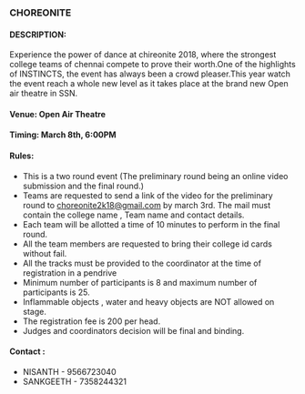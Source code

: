 ### CHOREONITE 

#### DESCRIPTION:
  Experience the power of dance at chireonite 2018, where the strongest college teams of chennai compete to prove their worth.One of the highlights of INSTINCTS, the event has always been a crowd pleaser.This year watch the event reach a whole new level as it takes place at the brand new Open air theatre in SSN. 

#### Venue: Open Air Theatre 

#### Timing: March 8th, 6:00PM

#### Rules: 
  * This is a two round event (The preliminary round being an online video submission and the final round.)
  * Teams are requested to send a link of the video for the preliminary round to choreonite2k18@gmail.com by march 3rd. The mail must contain the college name , Team name and contact details. 
  * Each team will be allotted a time of 10 minutes to perform in the final round. 
  * All the team members are requested to bring their college id cards without fail. 
  * All the tracks must be provided to the coordinator at the time of registration in a pendrive
  * Minimum number of participants is 8 and maximum number of participants is 25.
  * Inflammable objects , water and heavy objects are NOT allowed on stage.
  * The registration fee is 200 per head. 
  * Judges and coordinators decision will be final and binding. 

#### Contact :
  * NISANTH - 9566723040 
  * SANKGEETH - 7358244321
